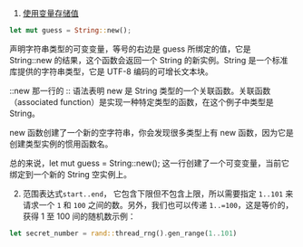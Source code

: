 1. [使用变量存储值](https://kaisery.github.io/trpl-zh-cn/ch02-00-guessing-game-tutorial.html#%E4%BD%BF%E7%94%A8%E5%8F%98%E9%87%8F%E5%82%A8%E5%AD%98%E5%80%BC)

```rs
let mut guess = String::new();
```

声明字符串类型的可变变量，等号的右边是 guess 所绑定的值，它是 String::new 的结果，这个函数会返回一个 String 的新实例。String 是一个标准库提供的字符串类型，它是 UTF-8 编码的可增长文本块。

::new 那一行的 :: 语法表明 new 是 String 类型的一个关联函数。关联函数（associated function）是实现一种特定类型的函数，在这个例子中类型是 String。

new 函数创建了一个新的空字符串，你会发现很多类型上有 new 函数，因为它是创建类型实例的惯用函数名。

总的来说，let mut guess = String::new(); 这一行创建了一个可变变量，当前它绑定到一个新的 String 空实例上。

2. 范围表达式`start..end`， 它包含下限但不包含上限，所以需要指定 `1..101` 来请求一个 `1` 和 `100` 之间的数。另外，我们也可以传递 `1..=100`，这是等价的，获得 1 至 100 间的随机数示例：

```rs
let secret_number = rand::thread_rng().gen_range(1..101)
```
